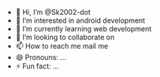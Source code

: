 - 👋 Hi, I’m @Sk2002-dot
- 👀 I’m interested in android development
- 🌱 I’m currently learning web  development
- 💞️ I’m looking to collaborate on 
- 📫 How to reach me mail me
- 😄 Pronouns: ...
- ⚡ Fun fact: ...

<!---
Sk2002-dot/Sk2002-dot is a ✨ special ✨ repository because its `README.md` (this file) appears on your GitHub profile.
You can click the Preview link to take a look at your changes.
--->
